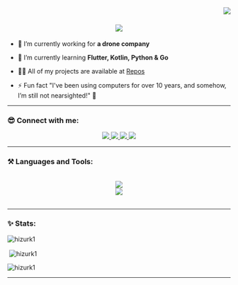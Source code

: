 <img align="right" src="https://visitor-badge.laobi.icu/badge?page_id=hizurk1.hizurk1" />

<h1 align="center">
    <img src="https://readme-typing-svg.herokuapp.com/?font=Righteous&size=35&center=true&vCenter=true&width=500&height=70&duration=4000&lines=Hi+There!+👋;+I'm+Hieu+Bui!;" />
</h1>

- 🔭 I’m currently working for **a drone company**

- 🌱 I’m currently learning **Flutter, Kotlin, Python & Go**

- 👨‍💻 All of my projects are available at [Repos](https://github.com/hizurk1?tab=repositories)

- ⚡ Fun fact "I've been using computers for over 10 years, and somehow, I’m still not nearsighted!" 👀

<hr>

<h3 align="left">😎 Connect with me:</h3>
<div align="center"> 
  <a href="mailto:hieubui201.work@gmail.com">
    <img src="https://img.shields.io/badge/Gmail-333333?style=for-the-badge&logo=gmail&logoColor=orange" />
  </a>
  <a href="https://linkedin.com/in/hizurk1" target="_blank">
    <img src="https://img.shields.io/badge/LinkedIn-0077B5?style=for-the-badge&logo=linkedin&logoColor=white" target="_blank" />
  </a>
  <a href="https://t.me/hizurk1" target="_blank">
     <img src="https://img.shields.io/badge/Telegram-0088cc?style=for-the-badge&logo=telegram&logoColor=white" target="_blank" /> 
  </a>
  <a href="https://hizurk1.github.io" target="_blank">
     <img src="https://img.shields.io/badge/Portfolio-FF5722?style=for-the-badge&logo=todoist&logoColor=white" target="_blank" /> 
  </a>
</div>

<hr>

<h3 align="left">⚒️ Languages and Tools:</h3>
<br/>
<div align="center">
    <img src="https://skillicons.dev/icons?i=dart,kotlin,java,python,go,javascript" /><br>
    <img src="https://skillicons.dev/icons?i=flutter,html,css,nodejs,express,figma,firebase,mongodb" /><br>
</div>
<br/>

<hr>

<h3 align="left">✨ Stats:</h3>

<p><img align="center" src="https://github-readme-stats.vercel.app/api/top-langs?username=hizurk1&show_icons=true&locale=en&layout=compact" alt="hizurk1" /></p>

<p>&nbsp;<img align="center" src="https://github-readme-stats.vercel.app/api?username=hizurk1&show_icons=true&locale=en" alt="hizurk1" /></p>

<p><img align="center" src="https://github-readme-streak-stats.herokuapp.com/?user=hizurk1&" alt="hizurk1" /></p>

<hr>
